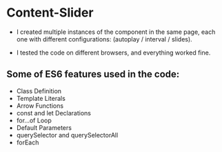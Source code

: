 # Content-Slider
- I created multiple instances of the component in the same page, each one with different configurations: 
(autoplay / interval / slides).

- I tested the code on different browsers, and everything worked fine.

## Some of ES6 features used in the code:
 - Class Definition
 - Template Literals
 - Arrow Functions
 - const and let Declarations
 - for...of Loop
 - Default Parameters
 - querySelector and querySelectorAll
 - forEach

